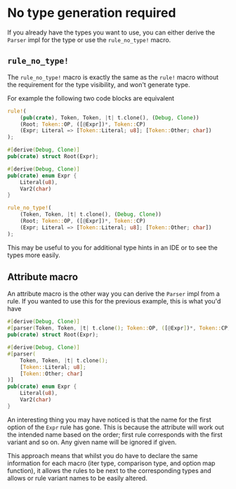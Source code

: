# No type generation required

If you already have the types you want to use, you can either derive the `Parser` impl for the type or use the `rule_no_type!` macro.

## `rule_no_type!`

The `rule_no_type!` macro is exactly the same as the `rule!` macro without the requirement for the type visibility, and won't generate type.

For example the following two code blocks are equivalent

```rust
rule!(
	(pub(crate), Token, Token, |t| t.clone(), (Debug, Clone))
	(Root; Token::OP, ([@Expr])*, Token::CP)
	(Expr; Literal => [Token::Literal; u8]; [Token::Other; char])
);
```

```rust
#[derive(Debug, Clone)]
pub(crate) struct Root(Expr);

#[derive(Debug, Clone)]
pub(crate) enum Expr {
    Literal(u8),
    Var2(char)
}

rule_no_type!(
	(Token, Token, |t| t.clone(), (Debug, Clone))
	(Root; Token::OP, ([@Expr])*, Token::CP)
	(Expr; Literal => [Token::Literal; u8]; [Token::Other; char])
);
```

This may be useful to you for additional type hints in an IDE or to see the types more easily.

## Attribute macro

An attribute macro is the other way you can derive the `Parser` impl from a rule. If you wanted to use this for the previous example, this is what you'd have

```rust
#[derive(Debug, Clone)]
#[parser(Token, Token, |t| t.clone(); Token::OP, ([@Expr])*, Token::CP)]
pub(crate) struct Root(Expr);

#[derive(Debug, Clone)]
#[parser(
    Token, Token, |t| t.clone();
    [Token::Literal; u8];
    [Token::Other; char]
)]
pub(crate) enum Expr {
    Literal(u8),
    Var2(char)
}
```

An interesting thing you may have noticed is that the name for the first option of the `Expr` rule has gone. This is because the attribute will work out the intended name based on the order; first rule corresponds with the first variant and so on. Any given name will be ignored if given.

This approach means that whilst you do have to declare the same information for each macro (iter type, comparison type, and option map function), it allows the rules to be next to the corresponding types and allows or rule variant names to be easily altered.
